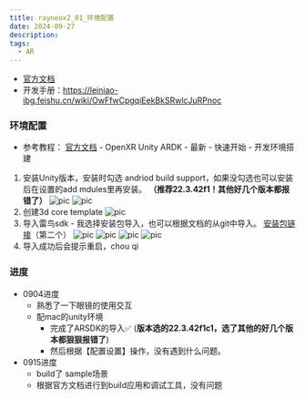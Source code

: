 ```yaml
---
title: rayneox2_01_环境配置
date: 2024-09-27
description:
tags:
  - AR
---
```

- [官方文档](https://open.rayneo.cn/#/docs/x2?name=)
- 开发手册：https://leiniao-ibg.feishu.cn/wiki/OwFfwCpgqiEekBkSRwlcJuRPnoc

### 环境配置
- 参考教程： [官方文档](https://open.rayneo.cn/#/docs/x2?name=) - OpenXR Unity ARDK - 最新 -  快速开始 - 开发环境搭建
1. 安装Unity版本，安装时勾选 andriod build support，如果没勾选也可以安装后在设置的add mdules里再安装。 **（推荐22.3.42f1！其他好几个版本都报错了）** 
	![pic](../attachments/RayNeoX2_01_环境配置-1.png)
	![pic](../attachments/RayNeoX2_01_环境配置.png)
2. 创建3d core template
	![pic](../attachments/RayNeoX2_01_环境配置-2.png)
3. 导入雷鸟sdk - 我选择安装包导入，也可以根据文档的从git中导入。
	[安装包链接](https://leiniao-ibg.feishu.cn/drive/folder/PrgcfKIiPlxamJdkdRScLaI2nod)（第二个）
	![pic](../attachments/RayNeoX2_01_环境配置-6.png)
	![pic](../attachments/RayNeoX2_01_环境配置-3.png)
	![pic](../attachments/RayNeoX2_01_环境配置-4.png)
	![pic](../attachments/RayNeoX2_01_环境配置-5.png)
4. 导入成功后会提示重启，chou qi







### 进度
- 0904进度
	- 熟悉了一下眼镜的使用交互
	- 配mac的unity环境
		- 完成了ARSDK的导入✅ (**版本选的22.3.42f1c1，选了其他的好几个版本都狠狠报错了**)
		- 然后根据【配置设置】操作，没有遇到什么问题。
- 0915进度
	- build了 sample场景
	- 根据官方文档进行到build应用和调试工具，没有问题


